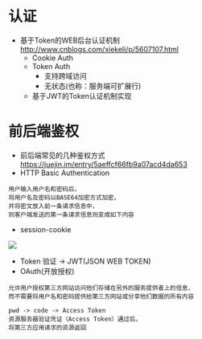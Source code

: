 # 认证 

- 基于Token的WEB后台认证机制 http://www.cnblogs.com/xiekeli/p/5607107.html
    - Cookie Auth
    - Token Auth
        - 支持跨域访问
        - 无状态(也称：服务端可扩展行)
    - 基于JWT的Token认证机制实现    

# 前后端鉴权

- 前后端常见的几种鉴权方式 https://juejin.im/entry/5aeffcf66fb9a07acd4da653
- HTTP Basic Authentication

```
用户输入用户名和密码后，
将用户名及密码以BASE64加密方式加密，
并将密文放入前一条请求信息中，
则客户端发送的第一条请求信息则变成如下内容
```

- session-cookie

![](https://user-gold-cdn.xitu.io/2018/5/7/16339744aec16ef2?imageView2/0/w/1280/h/960/format/webp/ignore-error/1)

- Token 验证 -> JWT(JSON WEB TOKEN)
- OAuth(开放授权)

```
允许用户授权第三方网站访问他们存储在另外的服务提供者上的信息，
而不需要将用户名和密码提供给第三方网站或分享他们数据的所有内容

pwd -> code -> Access Token
资源服务器验证凭证（Access Token）通过后，
将第三方应用请求的资源返回
```
